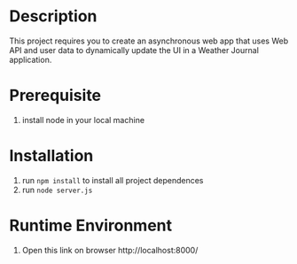 # Description
This project requires you to create an asynchronous web app that uses Web API and user data to dynamically update the UI in a Weather Journal application.

# Prerequisite
1. install node in your local machine

# Installation
1. run `npm install` to install all project dependences
2. run `node server.js`

# Runtime Environment
1. Open this link on browser http://localhost:8000/
